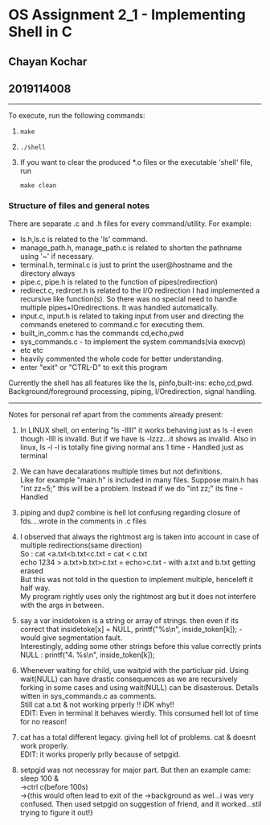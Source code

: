 # OS Assignment 2_1 - Implementing Shell in C
## Chayan Kochar
## 2019114008

---
To execute, run the following commands:

1.  ```
    make
    ```
2.  ```
    ./shell
    ```

3. If you want to clear the produced *.o files or the executable 'shell' file, run
    ```
    make clean
    ```

### Structure of files and general notes
There are separate .c and .h files for every command/utility. For example: 
- ls.h,ls.c is related to the 'ls' command.
- manage_path.h, manage_path.c is related to shorten the pathname using '~' if necessary.
- terminal.h, terminal.c is just to print the user@hostname and the directory always
- pipe.c, pipe.h is related to the function of pipes(redirection)
- redirect.c, redircet.h is related to the I/O redirection
I had implemented a recursive like function(s). So there was no special need to handle multiple pipes+IOredirections. It was handled automatically.
- input.c, input.h is related to taking input from user and directing the commands enetered to command.c for executing them.
- built_in_comm.c has the commands cd,echo,pwd
- sys_commands.c - to implement the system commands(via execvp)
- etc etc
- heavily commented the whole code for better understanding.
- enter "exit" or "CTRL-D" to exit this program

Currently the shell has all features like the ls, pinfo,built-ins: echo,cd,pwd. Background/foreground processing, piping, I/Oredirection, signal handling.

---


Notes for personal ref apart from the comments already present:

1. In LINUX shell, on entering "ls -lllll" it works behaving just as ls -l even though -llll is invalid.
But if we have ls -lzzz...it shows as invalid.
Also in linux, ls -l -l is totally fine giving normal ans 1 time  - Handled just as terminal

2. We can have decalarations multiple times but not definitions.  
Like for example "main.h" is included in many files. Suppose main.h has "int zz=5;" this will be a problem. Instead if we do "int zz;" its fine - Handled

3. piping and dup2 combine is hell lot confusing regarding closure of fds....wrote in the comments in .c files

4. I observed that always the rightmost arg is taken into account in case of multiple redirections(same direction)  
So : cat <a.txt<b.txt<c.txt = cat < c.txt  
    echo 1234 > a.txt>b.txt>c.txt = echo>c.txt - with a.txt and b.txt getting erased  
    But this was not told in the question to implement multiple, henceleft it half way.  
    My program rightly uses only the rightmost arg but it does not interfere with the args in between.

5. say a var insidetoken is a string or array of strings. then even if its correct that insidetoke[x] = NULL, printf("%s\n", inside_token[k]); - would give segmentation fault.  
Interestingly, adding some other strings before this value correctly prints NULL : printf("4. %s\n", inside_token[k]);

6. Whenever waiting for child, use waitpid with the particluar pid. 
 Using wait(NULL) can have drastic consequences as we are recursively forking in some cases and using  wait(NULL) can be disasterous. Details witten in sys_commands.c as comments.  
 Still cat a.txt & not working prperly !! iDK why!!  
EDIT: Even in terminal it behaves wierdly. This consumed hell lot of time for no reason!

7. cat has a total different legacy. giving hell lot of problems. cat & doesnt work properly.  
EDIT: it works properly prlly because of setpgid.

8. setpgid was not necessray for major part. But then an example came:  
sleep 100 &  
->ctrl c(before 100s)  
->{this would often lead to exit of the ->background as wel...i was very confused. Then used setpgid on suggestion of friend, and it worked...stil trying to figure it out!}




